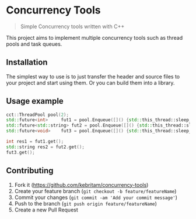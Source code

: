# Concurrency Tools
> Simple Concurrency tools written with C++

This project aims to implement multiple concurrency tools such as thread pools and task queues.

## Installation

The simplest way to use is to just transfer the header and source files to your project and start using them. Or you can build them into a library.

## Usage example
```c++
cct::ThreadPool pool(2);
std::future<int> 	 fut1 = pool.Enqueue([]() {std::this_thread::sleep_for(std::chrono::seconds(3)); std::cout << "nubmer1\n"; return 1; });
std::future<std::string> fut2 = pool.Enqueue([]() {std::this_thread::sleep_for(std::chrono::seconds(3)); std::cout << "nubmer2\n"; return "2"; });
std::future<void> 	 fut3 = pool.Enqueue([]() {std::this_thread::sleep_for(std::chrono::seconds(3)); std::cout << "nubmer3\n"; });

int res1 = fut1.get();
std::string res2 = fut2.get();
fut3.get();
```

## Contributing

1. Fork it (<https://github.com/kebritam/concurrency-tools>)
2. Create your feature branch (`git checkout -b feature/featureName`)
3. Commit your changes (`git commit -am 'Add your commit message'`)
4. Push to the branch (`git push origin feature/featureName`)
5. Create a new Pull Request
